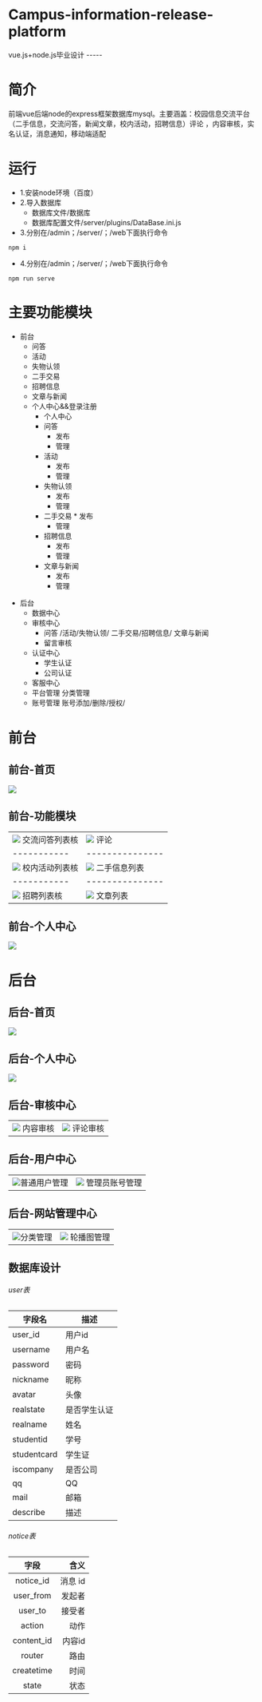 # Campus-information-release-platform

vue.js+node.js毕业设计 -----

# 简介

  前端vue后端node的express框架数据库mysql。主要涵盖：校园信息交流平台（二手信息，交流问答，新闻文章，校内活动，招聘信息）评论 ，内容审核，实名认证，消息通知，移动端适配

# 运行

 * 1.安装node环境（百度）
 * 2.导入数据库
   + 数据库文件/数据库   
   + 数据库配置文件/server/plugins/DataBase.ini.js
 * 3.分别在/admin；/server/；/web下面执行命令

```
npm i
``` 
 * 4.分别在/admin；/server/；/web下面执行命令
```
npm run serve
```

# 主要功能模块
- 前台
  * 问答
  * 活动
  * 失物认领
  * 二手交易
  * 招聘信息
  * 文章与新闻
  * 个人中心&&登录注册
    + 个人中心
     * 问答
       *  发布
        * 管理 
      * 活动
         *  发布
        * 管理 
     * 失物认领
        *  发布
        * 管理 
    * 二手交易
           *  发布
        * 管理 
     * 招聘信息
        *  发布
        * 管理 
    *   文章与新闻
        *  发布
        * 管理 
 * 后台
     * 数据中心
     * 审核中心
        * 问答 /活动/失物认领/ 二手交易/招聘信息/ 文章与新闻
        * 留言审核
     * 认证中心
       * 学生认证
       * 公司认证
     * 客服中心
     * 平台管理
           分类管理
     * 账号管理
             账号添加/删除/授权/

# 前台   
## 前台-首页
<img  src="./tu/qt-sy.png"> 

## 前台-功能模块
|                                                                                     |                                           |
| ----------- | --------------- |
| ![](./tu/qt-wd-list.png)   交流问答列表核                                                       | ![](./tu/qt-pl.png) 评论        |
| ----------- | --------------- |
| ![](./tu/qt-hd-list.png)   校内活动列表核                                                       | ![](./tu/qt-es-list.png) 二手信息列表         |
| ----------- | --------------- |
| ![](./tu/qt-wd-list.png)   招聘列表核                                                       | ![](./tu/qt-wz-list.png) 文章列表         |
## 前台-个人中心
<img  src="./tu/qt-grzx.png">  

# 后台   
## 后台-首页
<img  src="./tu/ht-shouye.png">   

## 后台-个人中心
<img  src="./tu/ht-gerenzhongxin.png"> 

## 后台-审核中心
|                                                                                     |                                           |
| --------------------------------------------------------------------------------------- | ------------------------------------------- |
| ![](./tu/ht-shenhezhongxin1.png)   内容审核                                                       | ![](./tu/ht-shenhezhongxin2.png) 评论审核          |


 

## 后台-用户中心

|                                                                                     |                                           |
| --------------------------------------------------------------------------------------- | ------------------------------------------- |
|  ![](./tu/ht-yh1.png)普通用户管理                                                       | ![](./tu/ht-yh2.png) 管理员账号管理          |




## 后台-网站管理中心

|                                                                                     |                                           |
| --------------------------------------------------------------------------------------- | ------------------------------------------- |
| ![](./tu/ht-gl1.png)分类管理                                                       | ![](./tu/ht-gl2.png) 轮播图管理        |




## 数据库设计
###### user表
字段名    | 描述
-------- | -----
 user_id| 用户id
username  | 用户名
password|密码
nickname|昵称
avatar|头像
realstate|是否学生认证
realname|姓名
studentid|学号
studentcard|学生证
iscompany|是否公司
qq|QQ
mail|邮箱
describe|描述
###### notice表
| 字段 | 含义      |
|:--------:| -------------:|
| notice_id | 消息 id |
|user_from|发起者
|user_to|接受者
|action|动作
|content_id|内容id
|router|路由
|createtime|时间
|state|状态
